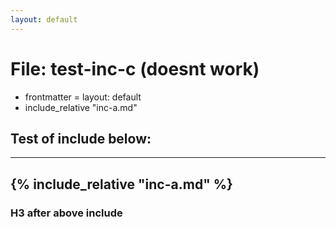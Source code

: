 ```yaml
---
layout: default
---
```

# File: test-inc-c (doesnt work)
 - frontmatter = layout: default
 - include_relative "inc-a.md"
## Test of include below:
---
{% include_relative "inc-a.md" %}
---
### H3 after above include
